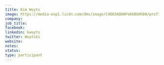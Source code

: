 ```yaml
---
title: Kim Wuyts
image: https://media-exp1.licdn.com/dms/image/C4D03AQHAFo660GHhDA/profile-displayphoto-shrink_800_800/0/1637702187801?e=1649289600&v=beta&t=c033vu15vzcqeUSW4JwHz3DfEepAP9JFa4MfcE00Np8
company: 
job_title: 
facebook:
linkedin: kwuyts
twitter: Wuytski
website:
notes:
status: 
type: participant
---
```


<!-- put more details about participant here -->
